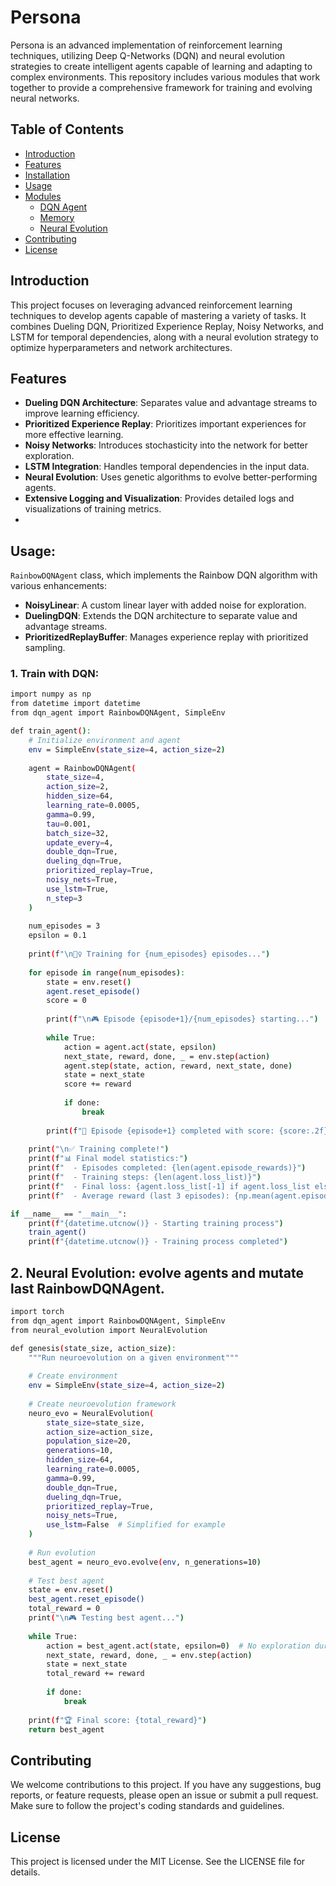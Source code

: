 # Persona

Persona is an advanced implementation of reinforcement learning techniques, utilizing Deep Q-Networks (DQN) and neural evolution strategies to create intelligent agents capable of learning and adapting to complex environments. This repository includes various modules that work together to provide a comprehensive framework for training and evolving neural networks.

## Table of Contents
- [Introduction](#introduction)
- [Features](#features)
- [Installation](#installation)
- [Usage](#usage)
- [Modules](#modules)
  - [DQN Agent](#dqn-agent)
  - [Memory](#memory)
  - [Neural Evolution](#neural-evolution)
- [Contributing](#contributing)
- [License](#license)

## Introduction

This project focuses on leveraging advanced reinforcement learning techniques to develop agents capable of mastering a variety of tasks. It combines Dueling DQN, Prioritized Experience Replay, Noisy Networks, and LSTM for temporal dependencies, along with a neural evolution strategy to optimize hyperparameters and network architectures.

## Features

- **Dueling DQN Architecture**: Separates value and advantage streams to improve learning efficiency.
- **Prioritized Experience Replay**: Prioritizes important experiences for more effective learning.
- **Noisy Networks**: Introduces stochasticity into the network for better exploration.
- **LSTM Integration**: Handles temporal dependencies in the input data.
- **Neural Evolution**: Uses genetic algorithms to evolve better-performing agents.
- **Extensive Logging and Visualization**: Provides detailed logs and visualizations of training metrics.
- 
## Usage:

`RainbowDQNAgent` class, which implements the Rainbow DQN algorithm with various enhancements:
- **NoisyLinear**: A custom linear layer with added noise for exploration.
- **DuelingDQN**: Extends the DQN architecture to separate value and advantage streams.
- **PrioritizedReplayBuffer**: Manages experience replay with prioritized sampling.

### 1. **Train with DQN**:
```bash
import numpy as np
from datetime import datetime
from dqn_agent import RainbowDQNAgent, SimpleEnv

def train_agent():
    # Initialize environment and agent
    env = SimpleEnv(state_size=4, action_size=2)
    
    agent = RainbowDQNAgent(
        state_size=4,
        action_size=2,
        hidden_size=64,
        learning_rate=0.0005,
        gamma=0.99,
        tau=0.001,
        batch_size=32,
        update_every=4,
        double_dqn=True,
        dueling_dqn=True,
        prioritized_replay=True,
        noisy_nets=True,
        use_lstm=True,
        n_step=3
    )
    
    num_episodes = 3
    epsilon = 0.1 
    
    print(f"\n🏋️‍♀️ Training for {num_episodes} episodes...")
    
    for episode in range(num_episodes):
        state = env.reset()
        agent.reset_episode()
        score = 0
        
        print(f"\n🎮 Episode {episode+1}/{num_episodes} starting...")
        
        while True:
            action = agent.act(state, epsilon)
            next_state, reward, done, _ = env.step(action)
            agent.step(state, action, reward, next_state, done)
            state = next_state
            score += reward
            
            if done:
                break
                
        print(f"🏁 Episode {episode+1} completed with score: {score:.2f}")
    
    print("\n✅ Training complete!")
    print(f"📊 Final model statistics:")
    print(f"  - Episodes completed: {len(agent.episode_rewards)}")
    print(f"  - Training steps: {len(agent.loss_list)}")
    print(f"  - Final loss: {agent.loss_list[-1] if agent.loss_list else 'N/A'}")
    print(f"  - Average reward (last 3 episodes): {np.mean(agent.episode_rewards[-3:]) if len(agent.episode_rewards) >= 3 else 'N/A'}")

if __name__ == "__main__":
    print(f"{datetime.utcnow()} - Starting training process")
    train_agent()
    print(f"{datetime.utcnow()} - Training process completed")
```

## 2. **Neural Evolution**: evolve agents and mutate last RainbowDQNAgent.

```bash
import torch
from dqn_agent import RainbowDQNAgent, SimpleEnv
from neural_evolution import NeuralEvolution

def genesis(state_size, action_size):
    """Run neuroevolution on a given environment"""
    
    # Create environment
    env = SimpleEnv(state_size=4, action_size=2)
    
    # Create neuroevolution framework
    neuro_evo = NeuralEvolution(
        state_size=state_size,
        action_size=action_size,
        population_size=20,
        generations=10,
        hidden_size=64,
        learning_rate=0.0005,
        gamma=0.99,
        double_dqn=True,
        dueling_dqn=True,
        prioritized_replay=True,
        noisy_nets=True,
        use_lstm=False  # Simplified for example
    )
    
    # Run evolution
    best_agent = neuro_evo.evolve(env, n_generations=10)
    
    # Test best agent
    state = env.reset()
    best_agent.reset_episode()
    total_reward = 0
    print("\n🎮 Testing best agent...")
    
    while True:
        action = best_agent.act(state, epsilon=0)  # No exploration during testing
        next_state, reward, done, _ = env.step(action)
        state = next_state
        total_reward += reward
        
        if done:
            break
    
    print(f"🏆 Final score: {total_reward}")
    return best_agent
```

## Contributing

We welcome contributions to this project. If you have any suggestions, bug reports, or feature requests, please open an issue or submit a pull request. Make sure to follow the project's coding standards and guidelines.

## License

This project is licensed under the MIT License. See the LICENSE file for details.
